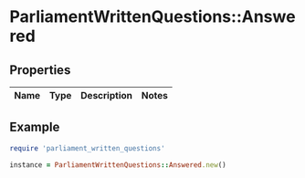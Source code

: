 # ParliamentWrittenQuestions::Answered

## Properties

| Name | Type | Description | Notes |
| ---- | ---- | ----------- | ----- |

## Example

```ruby
require 'parliament_written_questions'

instance = ParliamentWrittenQuestions::Answered.new()
```

